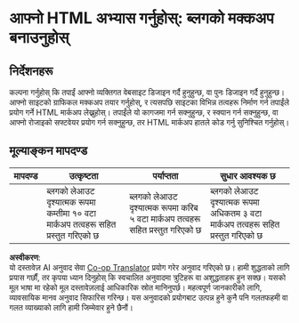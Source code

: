 <!--
CO_OP_TRANSLATOR_METADATA:
{
  "original_hash": "970776c81401c9aacb34f365edac6b53",
  "translation_date": "2025-08-25T21:12:08+00:00",
  "source_file": "3-terrarium/1-intro-to-html/assignment.md",
  "language_code": "ne"
}
-->
# आफ्नो HTML अभ्यास गर्नुहोस्: ब्लगको मक्कअप बनाउनुहोस्

## निर्देशनहरू

कल्पना गर्नुहोस् कि तपाईं आफ्नो व्यक्तिगत वेबसाइट डिजाइन गर्दै हुनुहुन्छ, वा पुनः डिजाइन गर्दै हुनुहुन्छ। आफ्नो साइटको ग्राफिकल मक्कअप तयार गर्नुहोस्, र त्यसपछि साइटका विभिन्न तत्वहरू निर्माण गर्न तपाईंले प्रयोग गर्ने HTML मार्कअप लेख्नुहोस्। तपाईंले यो कागजमा गर्न सक्नुहुन्छ, र स्क्यान गर्न सक्नुहुन्छ, वा आफ्नो रोजाइको सफ्टवेयर प्रयोग गर्न सक्नुहुन्छ, तर HTML मार्कअप हातले कोड गर्नु सुनिश्चित गर्नुहोस्।

## मूल्याङ्कन मापदण्ड

| मापदण्ड | उत्कृष्टता                                                                           | पर्याप्तता                                                                       | सुधार आवश्यक छ                                                                   |
| -------- | ----------------------------------------------------------------------------------- | -------------------------------------------------------------------------------- | --------------------------------------------------------------------------------- |
|          | ब्लगको लेआउट दृश्यात्मक रूपमा कम्तीमा १० वटा मार्कअप तत्वहरू सहित प्रस्तुत गरिएको छ | ब्लगको लेआउट दृश्यात्मक रूपमा करिब ५ वटा मार्कअप तत्वहरू सहित प्रस्तुत गरिएको छ | ब्लगको लेआउट दृश्यात्मक रूपमा अधिकतम ३ वटा मार्कअप तत्वहरू सहित प्रस्तुत गरिएको छ |

**अस्वीकरण**:  
यो दस्तावेज़ AI अनुवाद सेवा [Co-op Translator](https://github.com/Azure/co-op-translator) प्रयोग गरेर अनुवाद गरिएको छ। हामी शुद्धताको लागि प्रयास गर्छौं, तर कृपया ध्यान दिनुहोस् कि स्वचालित अनुवादमा त्रुटिहरू वा अशुद्धताहरू हुन सक्छ। यसको मूल भाषा मा रहेको मूल दस्तावेज़लाई आधिकारिक स्रोत मानिनुपर्छ। महत्वपूर्ण जानकारीको लागि, व्यावसायिक मानव अनुवाद सिफारिस गरिन्छ। यस अनुवादको प्रयोगबाट उत्पन्न हुने कुनै पनि गलतफहमी वा गलत व्याख्याको लागि हामी जिम्मेवार हुने छैनौं।